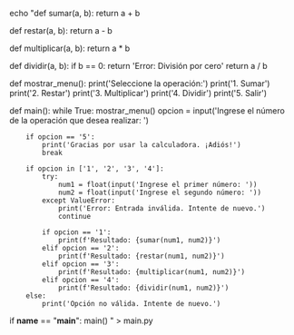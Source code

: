 echo "def sumar(a, b):
    return a + b

def restar(a, b):
    return a - b

def multiplicar(a, b):
    return a * b

def dividir(a, b):
    if b == 0:
        return 'Error: División por cero'
    return a / b

def mostrar_menu():
    print('Seleccione la operación:')
    print('1. Sumar')
    print('2. Restar')
    print('3. Multiplicar')
    print('4. Dividir')
    print('5. Salir')

def main():
    while True:
        mostrar_menu()
        opcion = input('Ingrese el número de la operación que desea realizar: ')
        
        if opcion == '5':
            print('Gracias por usar la calculadora. ¡Adiós!')
            break
        
        if opcion in ['1', '2', '3', '4']:
            try:
                num1 = float(input('Ingrese el primer número: '))
                num2 = float(input('Ingrese el segundo número: '))
            except ValueError:
                print('Error: Entrada inválida. Intente de nuevo.')
                continue

            if opcion == '1':
                print(f'Resultado: {sumar(num1, num2)}')
            elif opcion == '2':
                print(f'Resultado: {restar(num1, num2)}')
            elif opcion == '3':
                print(f'Resultado: {multiplicar(num1, num2)}')
            elif opcion == '4':
                print(f'Resultado: {dividir(num1, num2)}')
        else:
            print('Opción no válida. Intente de nuevo.')

if __name__ == "__main__":
    main()
" > main.py

